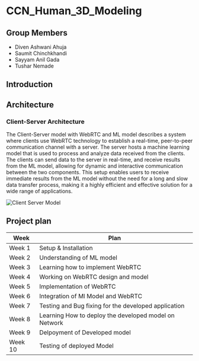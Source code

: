 # CCN_Human_3D_Modeling

## Group Members
- Diven Ashwani Ahuja
- Saumit Chinchkhandi
- Sayyam Anil Gada
- Tushar Nemade

## Introduction
    
## Architecture
   
   ### Client-Server Architecture

   The Client-Server model with WebRTC and ML model describes a system where clients use WebRTC technology to establish a real-time, peer-to-peer communication channel with a server. The server hosts a machine learning model that is used to process and analyze data received from the clients. The clients can send data to the server in real-time, and receive results from the ML model, allowing for dynamic and interactive communication between the two components. This setup enables users to receive immediate results from the ML model without the need for a long and slow data transfer process, making it a highly efficient and effective solution for a wide range of applications.

   ![Client Server Model]("")

## Project plan

| Week | Plan |
|----------|----------|
| Week 1 | Setup & Installation |
| Week 2 | Understanding of ML model |
| Week 3| Learning how to implement WebRTC |
| Week 4| Working on WebRTC design and model |
| Week 5 | Implementation of WebRTC |
| Week 6 | Integration of Ml Model and WebRTC |
| Week 7 | Testing and Bug fixing for the developed application |
| Week 8 | Learning How to deploy the developed model on Network |
| Week 9 | Delpoyment of Developed model |
| Week 10 | Testing of deployed Model |